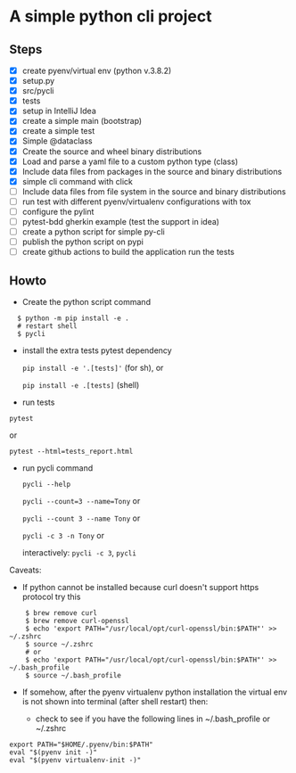 # A simple python cli project

## Steps

- [x] create pyenv/virtual env (python v.3.8.2)
- [x] setup.py
- [x] src/pycli
- [x] tests
- [x] setup in IntelliJ Idea
- [x] create a simple main (bootstrap)
- [x] create a simple test
- [x] Simple @dataclass
- [x] Create the source and wheel binary distributions
- [x] Load and parse a yaml file to a custom python type (class) 
- [x] Include data files from packages in the source and binary distributions
- [x] simple cli command with click
- [ ] Include data files from file system in the source and binary distributions
- [ ] run test with different pyenv/virtualenv configurations with tox
- [ ] configure the pylint
- [ ] pytest-bdd gherkin example (test the support in idea)
- [ ] create a python script for simple py-cli
- [ ] publish the python script on pypi
- [ ] create github actions to build the application run the tests

## Howto

- Create the python script command

```shell script
  $ python -m pip install -e .
  # restart shell
  $ pycli 
```

- install the extra tests pytest dependency

    `pip install -e '.[tests]'` (for sh), or 
    
    `pip install -e .[tests]` (shell)

- run tests 

`pytest`

or 

`pytest --html=tests_report.html` 

- run pycli command

    `pycli --help`
    
    `pycli --count=3 --name=Tony` or
    
    `pycli --count 3 --name Tony` or
    
    `pycli -c 3 -n Tony` or
    
    interactively: `pycli -c 3`, `pycli`

Caveats:

- If python cannot be installed because curl doesn't support https protocol try this

```shell script
    $ brew remove curl
    $ brew remove curl-openssl
    $ echo 'export PATH="/usr/local/opt/curl-openssl/bin:$PATH"' >> ~/.zshrc
    $ source ~/.zshrc
    # or 
    $ echo 'export PATH="/usr/local/opt/curl-openssl/bin:$PATH"' >> ~/.bash_profile  
    $ source ~/.bash_profile
```

- If somehow, after the pyenv virtualenv python installation the virtual env is not shown into terminal (after shell restart) then:

    - check to see if you have the following lines in ~/.bash_profile or ~/.zshrc
    
```shell script
export PATH="$HOME/.pyenv/bin:$PATH"
eval "$(pyenv init -)"
eval "$(pyenv virtualenv-init -)"
```
